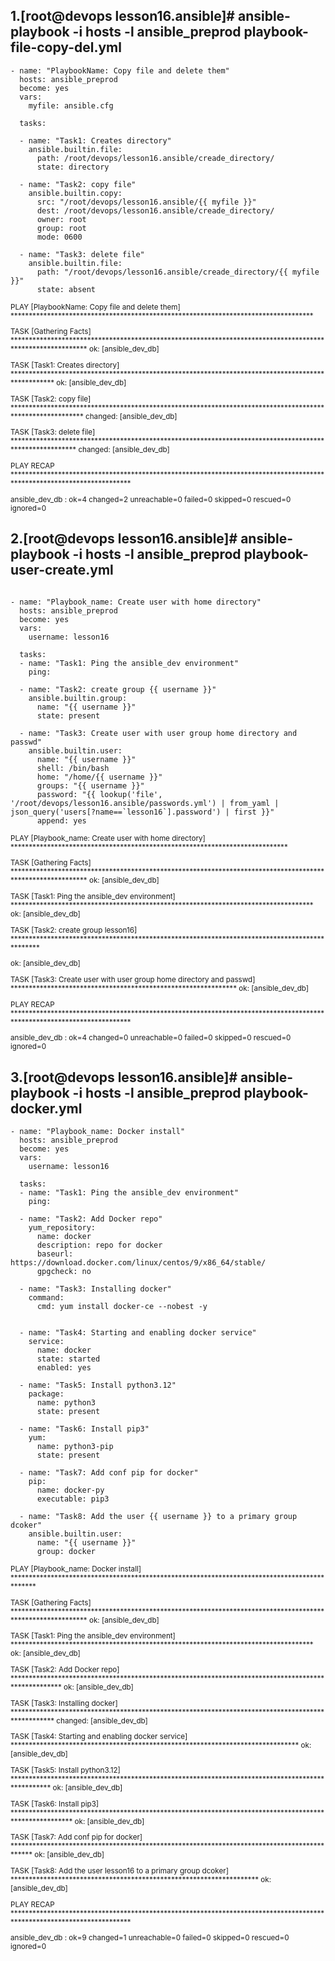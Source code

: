 ## 1.[root@devops lesson16.ansible]# ansible-playbook -i hosts -l ansible_preprod playbook-file-copy-del.yml

```
- name: "PlaybookName: Copy file and delete them"
  hosts: ansible_preprod
  become: yes
  vars:
    myfile: ansible.cfg

  tasks:

  - name: "Task1: Creates directory"
    ansible.builtin.file:
      path: /root/devops/lesson16.ansible/creade_directory/
      state: directory

  - name: "Task2: copy file"
    ansible.builtin.copy:
      src: "/root/devops/lesson16.ansible/{{ myfile }}"
      dest: /root/devops/lesson16.ansible/creade_directory/
      owner: root
      group: root
      mode: 0600

  - name: "Task3: delete file"
    ansible.builtin.file:
      path: "/root/devops/lesson16.ansible/creade_directory/{{ myfile }}"
      state: absent

```

<sub>

PLAY [PlaybookName: Copy file and delete them] ***********************************************************************************

TASK [Gathering Facts] ***********************************************************************************************************
ok: [ansible_dev_db]

TASK [Task1: Creates directory] **************************************************************************************************
ok: [ansible_dev_db]

TASK [Task2: copy file] **********************************************************************************************************
changed: [ansible_dev_db]

TASK [Task3: delete file] ********************************************************************************************************
changed: [ansible_dev_db]

PLAY RECAP ***********************************************************************************************************************

ansible_dev_db             : ok=4    changed=2    unreachable=0    failed=0    skipped=0    rescued=0    ignored=0

</sub>

## 2.[root@devops lesson16.ansible]# ansible-playbook -i hosts -l ansible_preprod playbook-user-create.yml

```

- name: "Playbook_name: Create user with home directory"
  hosts: ansible_preprod
  become: yes
  vars:
    username: lesson16

  tasks:
  - name: "Task1: Ping the ansible_dev environment"
    ping:

  - name: "Task2: create group {{ username }}"
    ansible.builtin.group:
      name: "{{ username }}"
      state: present

  - name: "Task3: Create user with user group home directory and passwd"
    ansible.builtin.user:
      name: "{{ username }}"
      shell: /bin/bash
      home: "/home/{{ username }}"
      groups: "{{ username }}"
      password: "{{ lookup('file', '/root/devops/lesson16.ansible/passwords.yml') | from_yaml | json_query('users[?name==`lesson16`].password') | first }}"
      append: yes

```

<sub>

PLAY [Playbook_name: Create user with home directory] ****************************************************************************

TASK [Gathering Facts] ***********************************************************************************************************
ok: [ansible_dev_db]

TASK [Task1: Ping the ansible_dev environment] ***********************************************************************************
ok: [ansible_dev_db]

TASK [Task2: create group lesson16] **********************************************************************************************

ok: [ansible_dev_db]

TASK [Task3: Create user with user group home directory and passwd] **************************************************************
ok: [ansible_dev_db]

PLAY RECAP ***********************************************************************************************************************

ansible_dev_db             : ok=4    changed=0    unreachable=0    failed=0    skipped=0    rescued=0    ignored=0

</sub>

## 3.[root@devops lesson16.ansible]#  ansible-playbook -i hosts -l ansible_preprod playbook-docker.yml

```
- name: "Playbook_name: Docker install"
  hosts: ansible_preprod
  become: yes
  vars:
    username: lesson16

  tasks:
  - name: "Task1: Ping the ansible_dev environment"
    ping:

  - name: "Task2: Add Docker repo"
    yum_repository:
      name: docker
      description: repo for docker
      baseurl: https://download.docker.com/linux/centos/9/x86_64/stable/
      gpgcheck: no

  - name: "Task3: Installing docker"
    command:
      cmd: yum install docker-ce --nobest -y


  - name: "Task4: Starting and enabling docker service"
    service:
      name: docker
      state: started
      enabled: yes

  - name: "Task5: Install python3.12"
    package:
      name: python3
      state: present

  - name: "Task6: Install pip3"
    yum:
      name: python3-pip
      state: present

  - name: "Task7: Add conf pip for docker"
    pip:
      name: docker-py
      executable: pip3

  - name: "Task8: Add the user {{ username }} to a primary group dcoker"
    ansible.builtin.user:
      name: "{{ username }}"
      group: docker

```

<sub>

PLAY [Playbook_name: Docker install] *********************************************************************************************

TASK [Gathering Facts] ***********************************************************************************************************
ok: [ansible_dev_db]

TASK [Task1: Ping the ansible_dev environment] ***********************************************************************************
ok: [ansible_dev_db]

TASK [Task2: Add Docker repo] ****************************************************************************************************
ok: [ansible_dev_db]

TASK [Task3: Installing docker] **************************************************************************************************
changed: [ansible_dev_db]

TASK [Task4: Starting and enabling docker service] *******************************************************************************
ok: [ansible_dev_db]

TASK [Task5: Install python3.12] *************************************************************************************************
ok: [ansible_dev_db]

TASK [Task6: Install pip3] *******************************************************************************************************
ok: [ansible_dev_db]

TASK [Task7: Add conf pip for docker] ********************************************************************************************
ok: [ansible_dev_db]

TASK [Task8: Add the user lesson16 to a primary group dcoker] ********************************************************************
ok: [ansible_dev_db]

PLAY RECAP ***********************************************************************************************************************

ansible_dev_db             : ok=9    changed=1    unreachable=0    failed=0    skipped=0    rescued=0    ignored=0

</sub>